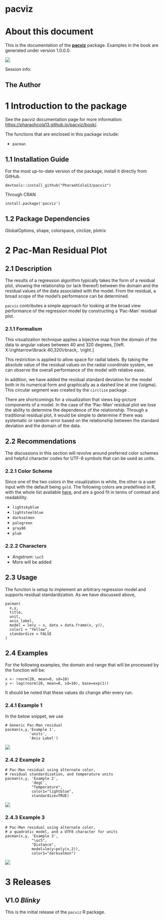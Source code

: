 <span id="title_page.xhtml"></span>

<span id="ch001.xhtml"></span>

<div id="ch001.xhtml#pacviz" class="section level1 unnumbered">

# pacviz

<!-- default, tango, pygments, kate, monochrome, espresso, zenburn, and haddock -->

</div>

<span id="ch002.xhtml"></span>

<div id="ch002.xhtml#about-this-document" class="section level1 unnumbered">

# About this document

This is the documentation of the
[**pacviz**](https://cran.r-project.org/package=pacviz) package.
Examples in the book are generated under version 1.0.0.0.

![](media/file0.png)

Session info:

<div id="ch002.xhtml#the-author" class="section level2 unnumbered">

## The Author

<!--chapter:end:index.Rmd-->

</div>

</div>

<span id="ch003.xhtml"></span>

<div id="ch003.xhtml#introduction-to-the-package" class="section level1">

# <span class="header-section-number">1</span> Introduction to the package

See the pacviz documentation page for more information:
<https://pharaohcola13.github.io/pacviz/book/>.

The functions that are enclosed in this package include:

  - `pacman`

<div id="ch003.xhtml#installation-guide" class="section level2">

## <span class="header-section-number">1.1</span> Installation Guide

For the most up-to-date version of the package, install it directly from
GitHub.

<div id="ch003.xhtml#cb1" class="sourceCode">

``` sourceCode r
devtools::install_github("PharaohCola13/pacviz")
```

</div>

Through CRAN

<div id="ch003.xhtml#cb2" class="sourceCode">

``` sourceCode r
install.package('pacviz')
```

</div>

</div>

<div id="ch003.xhtml#package-dependencies" class="section level2">

## <span class="header-section-number">1.2</span> Package Dependencies

GlobalOptions, shape, colorspace, circlize, plotrix

<!--chapter:end:01-introduction-to-pacviz.Rmd-->

</div>

</div>

<span id="ch004.xhtml"></span>

<div id="ch004.xhtml#pac-man-residual-plot" class="section level1">

# <span class="header-section-number">2</span> Pac-Man Residual Plot

<div id="ch004.xhtml#description" class="section level2">

## <span class="header-section-number">2.1</span> Description

The results of a regression algorithm typically takes the form of a
residual plot, showing the relationship (or lack thereof) between the
domain and the residual values of the data associated with the model.
From the residual, a broad scope of the model’s performance can be
determined.

`pacviz` contributes a simple approach for looking at the broad view
performance of the regression model by constructing a ‘Pac-Man’ residual
plot.

<div id="ch004.xhtml#formalism" class="section level3">

### <span class="header-section-number">2.1.1</span> Formalism

This visualization technique applies a bijective map from the domain of
the data to angular values between 40 and 320 degrees,
\[\left. X:\rightarrow\lbrack 40,320\rbrack\,. \right.\]

This restriction is applied to allow space for radial labels. By taking
the absolute value of the residual values on the radial coordinate
system, we can observe the overall performance of the model with
relative ease.

In addition, we have added the residual standard deviation for the model
both in its numerical form and graphically as a dashed line at one
\(\sigma\). This circular segment was created by the `circlize` package
.

There are shortcomings for a visualization that views big-picture
components of a model. In the case of the ‘Pac-Man’ residual plot we
lose the ability to determine the dependence of the relationship.
Through a traditional residual plot, it would be simple to determine if
there was systematic or random error based on the relationship between
the standard deviation and the domain of the data.

</div>

</div>

<div id="ch004.xhtml#recommendations" class="section level2">

## <span class="header-section-number">2.2</span> Recommendations

The discussions in this section will revolve around preferred color
schemes and helpful character codes for UTF-8 symbols that can be used
as units.

<div id="ch004.xhtml#color-scheme" class="section level3">

### <span class="header-section-number">2.2.1</span> Color Scheme

Since one of the two colors in the visualization is white, the other is
a user input with the default being `gold`. The following colors are
predefined in R, with the whole list available
[here](http://www.stat.columbia.edu/~tzheng/files/Rcolor.pdf), and are a
good fit in terms of contrast and readability.

  - `lightskyblue`
  - `lightsteelblue`
  - `darksalmon`
  - `palegreen`
  - `gray86`
  - `plum`

</div>

<div id="ch004.xhtml#characters" class="section level3">

### <span class="header-section-number">2.2.2</span> Characters

  - Angstrom: `\uc5`
  - More will be added

</div>

</div>

<div id="ch004.xhtml#usage" class="section level2">

## <span class="header-section-number">2.3</span> Usage

The function is setup to implement an arbitrary regression model and
supports residual standardization. As we have discussed above,

<div id="ch004.xhtml#cb1" class="sourceCode">

``` sourceCode r
pacman(
  x,y,
  title,
  unit,
  axis_label,
  model = lm(y ~ x, data = data.frame(x, y)),
  color1 = "Yellow",
  standardize = FALSE
)
```

</div>

</div>

<div id="ch004.xhtml#examples" class="section level2">

## <span class="header-section-number">2.4</span> Examples

For the following examples, the domain and range that will be processed
by the function will be:

<div id="ch004.xhtml#cb2" class="sourceCode">

``` sourceCode r
x <- rnorm(20, mean=0, sd=10)
y <- log(rnorm(20, mean=0, sd=10), base=exp(1))
```

</div>

It should be noted that these values do change after every run.

<div id="ch004.xhtml#example-1" class="section level3">

### <span class="header-section-number">2.4.1</span> Example 1

In the below snippet, we use

<div id="ch004.xhtml#cb3" class="sourceCode">

``` sourceCode r
# Generic Pac-Man residual
pacman(x,y,'Example 1',
           'units',
           'Axis Label')
```

</div>

![](media/file1.png)

</div>

<div id="ch004.xhtml#example-2" class="section level3">

### <span class="header-section-number">2.4.2</span> Example 2

<div id="ch004.xhtml#cb4" class="sourceCode">

``` sourceCode r
# Pac-Man residual using alternate color,
# residual standardization, and temperature units
pacman(x,y, 'Example 2',
            'degC',
            "Temperature",
            color1="lightblue",
            standardize=TRUE)
```

</div>

![](media/file2.png)

</div>

<div id="ch004.xhtml#example-3" class="section level3">

### <span class="header-section-number">2.4.3</span> Example 3

<div id="ch004.xhtml#cb5" class="sourceCode">

``` sourceCode r
# Pac-Man residual using alternate color,
# a quadratic model, and a UTF8 character for units
pacman(x,y, 'Example 3',
            "\uc5",
            "Distance",
            model=lm(y~poly(x,2)),
            color1="darksalmon")
```

</div>

![](media/file3.png) <!--chapter:end:02-pacman-residual-plot.Rmd-->

</div>

</div>

</div>

<span id="ch005.xhtml"></span>

<div id="ch005.xhtml#releases" class="section level1">

# <span class="header-section-number">3</span> Releases

<div id="ch005.xhtml#v1.0-blinky" class="section level2 unnumbered">

## V1.0 *Blinky*

This is the initial release of the `pacviz` R package.

<!--chapter:end:03-releases.Rmd-->

</div>

</div>
